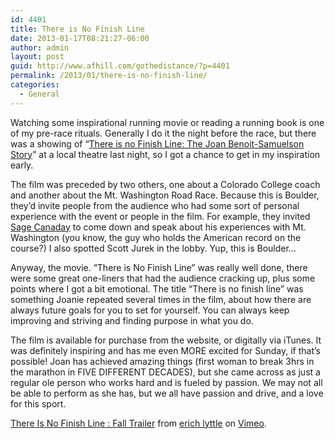 ```yaml
---
id: 4401
title: There is No Finish Line
date: 2013-01-17T08:21:27-06:00
author: admin
layout: post
guid: http://www.afhill.com/gothedistance/?p=4401
permalink: /2013/01/there-is-no-finish-line/
categories:
  - General
---
```

Watching some inspirational running movie or reading a running book is one of my pre-race rituals. Generally I do it the night before the race, but there was a showing of &#8220;[There is no Finish Line: The Joan Benoit-Samuelson Story](http://thereisnofinishline.net/)&#8221; at a local theatre last night, so I got a chance to get in my inspiration early. 

The film was preceded by two others, one about a Colorado College coach and another about the Mt. Washington Road Race. Because this is Boulder, they&#8217;d invite people from the audience who had some sort of personal experience with the event or people in the film. For example, they invited [Sage Canaday](http://sagecanaday.com/) to come down and speak about his experiences with Mt. Washington (you know, the guy who holds the American record on the course?) I also spotted Scott Jurek in the lobby. Yup, this is Boulder&#8230;

Anyway, the movie. &#8220;There is No Finish Line&#8221; was really well done, there were some great one-liners that had the audience cracking up, plus some points where I got a bit emotional. The title &#8220;There is no finish line&#8221; was something Joanie repeated several times in the film, about how there are always future goals for you to set for yourself. You can always keep improving and striving and finding purpose in what you do. 

The film is available for purchase from the website, or digitally via iTunes. It was definitely inspiring and has me even MORE excited for Sunday, if that&#8217;s possible! Joan has achieved amazing things (first woman to break 3hrs in the marathon in FIVE DIFFERENT DECADES), but she came across as just a regular ole person who works hard and is fueled by passion. We may not all be able to perform as she has, but we all have passion and drive, and a love for this sport. 



[There Is No Finish Line : Fall Trailer](http://vimeo.com/29865342) from [erich lyttle](http://vimeo.com/erichtv) on [Vimeo](http://vimeo.com).